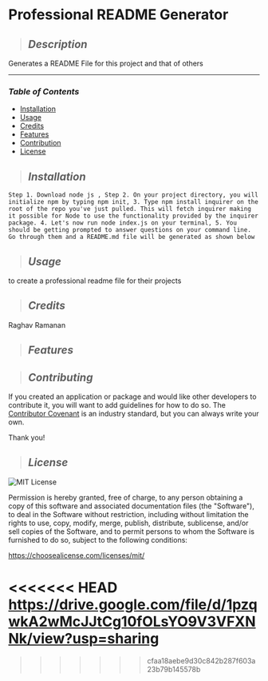 # **Professional README Generator**

>## **_Description_**

Generates a README File for this project and that of others

---
### **_Table of Contents_**

* [Installation](#installation)
* [Usage](#usage)
* [Credits](#credits)
* [Features](#features)
* [Contribution](#contribution)
* [License](#license)
>## **_Installation_**

```
Step 1. Download node js , Step 2. On your project directory, you will initialize npm by typing npm init, 3. Type npm install inquirer on the root of the repo you've just pulled. This will fetch inquirer making it possible for Node to use the functionality provided by the inquirer package. 4. Let's now run node index.js on your terminal, 5. You should be getting prompted to answer questions on your command line. Go through them and a README.md file will be generated as shown below
```

>## **_Usage_**

to create a professional readme file for their projects

>## **_Credits_**

Raghav Ramanan

>## **_Features_**



>## **_Contributing_**

If you created an application or package and would like other developers to contribute it, you will want to add guidelines for how to do so. The [Contributor Covenant](https://www.contributor-covenant.org/) is an industry standard, but you can always write your own.

Thank you!

>## **_License_**

![MIT License](https://img.shields.io/badge/license-MIT%20License-blue.svg)

Permission is hereby granted, free of charge, to any person obtaining a copy
    of this software and associated documentation files (the "Software"), to deal
    in the Software without restriction, including without limitation the rights
    to use, copy, modify, merge, publish, distribute, sublicense, and/or sell
    copies of the Software, and to permit persons to whom the Software is
    furnished to do so, subject to the following conditions:

https://choosealicense.com/licenses/mit/

<<<<<<< HEAD
https://drive.google.com/file/d/1pzqwkA2wMcJJtCg10fOLsYO9V3VFXNNk/view?usp=sharing
=======

>>>>>>> cfaa18aebe9d30c842b287f603a23b79b145578b
